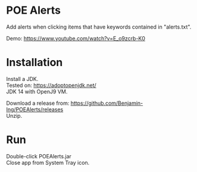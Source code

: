 # POE Alerts

Add alerts when clicking items that have keywords contained in "alerts.txt".

Demo: https://www.youtube.com/watch?v=E_o9zcrb-K0

# Installation

Install a JDK.\
Tested on: https://adoptopenjdk.net/ \
JDK 14 with OpenJ9 VM.

Download a release from: https://github.com/Benjamin-Ing/POEAlerts/releases \
Unzip.

# Run

Double-click POEAlerts.jar\
Close app from System Tray icon.
